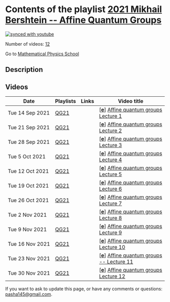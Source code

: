 # Contents of the playlist [2021 Mikhail Bershtein -- Affine Quantum Groups](https://www.youtube.com/playlist?list=PLLGkFbxve673NIHezZTurCNSpuf8keZS1)

[![synced with youtube](https://img.shields.io/github/last-commit/mathphysschool/mathphysschool.github.io/autoupdate1?label=synced%20with%20youtube)](https://github.com/mathphysschool/mathphysschool.github.io/commits/autoupdate1)

Number of videos: [12](#videos)

Go to [Mathematical Physics School](../README.md)

## Description



## Videos

|Date|Playlists|Links|Video title|
|---|---|---|---|
| Tue&nbsp;14&nbsp;Sep&nbsp;2021 | [QG21](../playlists/QG21 "2021 Mikhail Bershtein -- Affine Quantum Groups") |  | [[**e**](https://studio.youtube.com/video/jD_-d8PW1l8/edit "Edit")] [Affine quantum groups Lecture 1](https://www.youtube.com/watch?v=jD_-d8PW1l8&list=PLLGkFbxve673NIHezZTurCNSpuf8keZS1) |
| Tue&nbsp;21&nbsp;Sep&nbsp;2021 | [QG21](../playlists/QG21 "2021 Mikhail Bershtein -- Affine Quantum Groups") |  | [[**e**](https://studio.youtube.com/video/8aZKAvVnBxE/edit "Edit")] [Affine quantum groups Lecture 2](https://www.youtube.com/watch?v=8aZKAvVnBxE&list=PLLGkFbxve673NIHezZTurCNSpuf8keZS1) |
| Tue&nbsp;28&nbsp;Sep&nbsp;2021 | [QG21](../playlists/QG21 "2021 Mikhail Bershtein -- Affine Quantum Groups") |  | [[**e**](https://studio.youtube.com/video/1-K8GKgw-4M/edit "Edit")] [Affine quantum groups Lecture 3](https://www.youtube.com/watch?v=1-K8GKgw-4M&list=PLLGkFbxve673NIHezZTurCNSpuf8keZS1) |
| Tue&nbsp;5&nbsp;Oct&nbsp;2021 | [QG21](../playlists/QG21 "2021 Mikhail Bershtein -- Affine Quantum Groups") |  | [[**e**](https://studio.youtube.com/video/ZKSiFrdUOds/edit "Edit")] [Affine quantum groups Lecture 4](https://www.youtube.com/watch?v=ZKSiFrdUOds&list=PLLGkFbxve673NIHezZTurCNSpuf8keZS1) |
| Tue&nbsp;12&nbsp;Oct&nbsp;2021 | [QG21](../playlists/QG21 "2021 Mikhail Bershtein -- Affine Quantum Groups") |  | [[**e**](https://studio.youtube.com/video/LHAlN12osw4/edit "Edit")] [Affine quantum groups Lecture 5](https://www.youtube.com/watch?v=LHAlN12osw4&list=PLLGkFbxve673NIHezZTurCNSpuf8keZS1) |
| Tue&nbsp;19&nbsp;Oct&nbsp;2021 | [QG21](../playlists/QG21 "2021 Mikhail Bershtein -- Affine Quantum Groups") |  | [[**e**](https://studio.youtube.com/video/oHGyAzS2XNc/edit "Edit")] [Affine quantum groups Lecture 6](https://www.youtube.com/watch?v=oHGyAzS2XNc&list=PLLGkFbxve673NIHezZTurCNSpuf8keZS1) |
| Tue&nbsp;26&nbsp;Oct&nbsp;2021 | [QG21](../playlists/QG21 "2021 Mikhail Bershtein -- Affine Quantum Groups") |  | [[**e**](https://studio.youtube.com/video/dqQBB2bc9Jk/edit "Edit")] [Affine quantum groups Lecture 7](https://www.youtube.com/watch?v=dqQBB2bc9Jk&list=PLLGkFbxve673NIHezZTurCNSpuf8keZS1) |
| Tue&nbsp;2&nbsp;Nov&nbsp;2021 | [QG21](../playlists/QG21 "2021 Mikhail Bershtein -- Affine Quantum Groups") |  | [[**e**](https://studio.youtube.com/video/OwhnA3HyRdA/edit "Edit")] [Affine quantum groups Lecture 8](https://www.youtube.com/watch?v=OwhnA3HyRdA&list=PLLGkFbxve673NIHezZTurCNSpuf8keZS1) |
| Tue&nbsp;9&nbsp;Nov&nbsp;2021 | [QG21](../playlists/QG21 "2021 Mikhail Bershtein -- Affine Quantum Groups") |  | [[**e**](https://studio.youtube.com/video/k1RoxDYBF2o/edit "Edit")] [Affine quantum groups Lecture 9](https://www.youtube.com/watch?v=k1RoxDYBF2o&list=PLLGkFbxve673NIHezZTurCNSpuf8keZS1) |
| Tue&nbsp;16&nbsp;Nov&nbsp;2021 | [QG21](../playlists/QG21 "2021 Mikhail Bershtein -- Affine Quantum Groups") |  | [[**e**](https://studio.youtube.com/video/-2RgYVyX8AM/edit "Edit")] [Affine quantum groups Lecture 10](https://www.youtube.com/watch?v=-2RgYVyX8AM&list=PLLGkFbxve673NIHezZTurCNSpuf8keZS1) |
| Tue&nbsp;23&nbsp;Nov&nbsp;2021 | [QG21](../playlists/QG21 "2021 Mikhail Bershtein -- Affine Quantum Groups") |  | [[**e**](https://studio.youtube.com/video/bHsV8sJjJpg/edit "Edit")] [Affine quantum groups -- Lecture 11](https://www.youtube.com/watch?v=bHsV8sJjJpg&list=PLLGkFbxve673NIHezZTurCNSpuf8keZS1) |
| Tue&nbsp;30&nbsp;Nov&nbsp;2021 | [QG21](../playlists/QG21 "2021 Mikhail Bershtein -- Affine Quantum Groups") |  | [[**e**](https://studio.youtube.com/video/Y1dR2L9T3hk/edit "Edit")] [Affine quantum groups Lecture 12](https://www.youtube.com/watch?v=Y1dR2L9T3hk&list=PLLGkFbxve673NIHezZTurCNSpuf8keZS1) |


 If you want to ask to update this page, or have any comments or questions: <pasha145@gmail.com>.